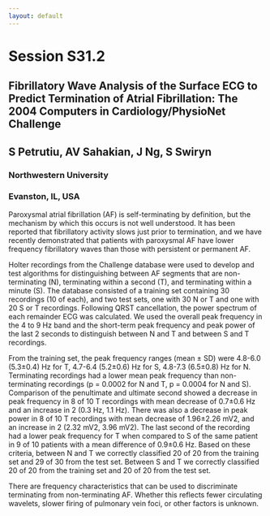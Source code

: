 ```yaml
---
layout: default
---
```


# Session S31.2

## Fibrillatory Wave Analysis of the Surface ECG to Predict Termination of Atrial Fibrillation: The 2004 Computers in Cardiology/PhysioNet Challenge

## S Petrutiu, AV Sahakian, J Ng, S Swiryn

### Northwestern University
### Evanston, IL, USA

Paroxysmal atrial fibrillation (AF) is self-terminating by definition, but the
mechanism by which this occurs is not well understood. It has been reported
that fibrillatory activity slows just prior to termination, and we have
recently demonstrated that patients with paroxysmal AF have lower frequency
fibrillatory waves than those with persistent or permanent AF.

Holter recordings from the Challenge database were used to develop and test
algorithms for distinguishing between AF segments that are non-terminating (N),
terminating within a second (T), and terminating within a minute (S). The
database consisted of a training set containing 30 recordings (10 of each), and
two test sets, one with 30 N or T and one with 20 S or T recordings. Following
QRST cancellation, the power spectrum of each remainder ECG was calculated. We
used the overall peak frequency in the 4 to 9 Hz band and the short-term peak
frequency and peak power of the last 2 seconds to distinguish between N and T
and between S and T recordings.

From the training set, the peak frequency ranges (mean ± SD) were 4.8-6.0
(5.3±0.4) Hz for T, 4.7-6.4 (5.2±0.6) Hz for S, 4.8-7.3 (6.5±0.8) Hz for N.
Terminating recordings had a lower mean peak frequency than non-terminating
recordings (p = 0.0002 for N and T, p = 0.0004 for N and S). Comparison of the
penultimate and ultimate second showed a decrease in peak frequency in 8 of 10
T recordings with mean decrease of 0.7±0.6 Hz and an increase in 2 (0.3 Hz, 1.1
Hz). There was also a decrease in peak power in 8 of 10 T recordings with mean
decrease of 1.96±2.26 mV2, and an increase in 2 (2.32 mV2, 3.96 mV2). The last
second of the recording had a lower peak frequency for T when compared to S of
the same patient in 9 of 10 patients with a mean difference of 0.9±0.6 Hz.
Based on these criteria, between N and T we correctly classified 20 of 20 from
the training set and 29 of 30 from the test set. Between S and T we correctly
classified 20 of 20 from the training set and 20 of 20 from the test set.

There are frequency characteristics that can be used to discriminate
terminating from non-terminating AF. Whether this reflects fewer circulating
wavelets, slower firing of pulmonary vein foci, or other factors is unknown. 
